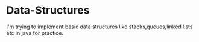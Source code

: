 # Data-Structures
I'm trying to implement basic data structures like stacks,queues,linked lists etc in java for practice.
